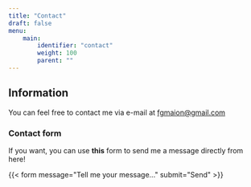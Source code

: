 ```yaml
---
title: "Contact"
draft: false
menu:
    main:
        identifier: "contact"
        weight: 100
        parent: ""
---
```

## Information
You can feel free to contact me via e-mail at fgmaion@gmail.com

### Contact form
If you want, you can use **this** form to send me a message directly from here!

{{< form message="Tell me your message..." submit="Send" >}}
